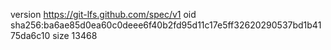 version https://git-lfs.github.com/spec/v1
oid sha256:ba6ae85d0ea60c0deee6f40b2fd95d11c17e5ff32620290537bd1b4175da6c10
size 13468
